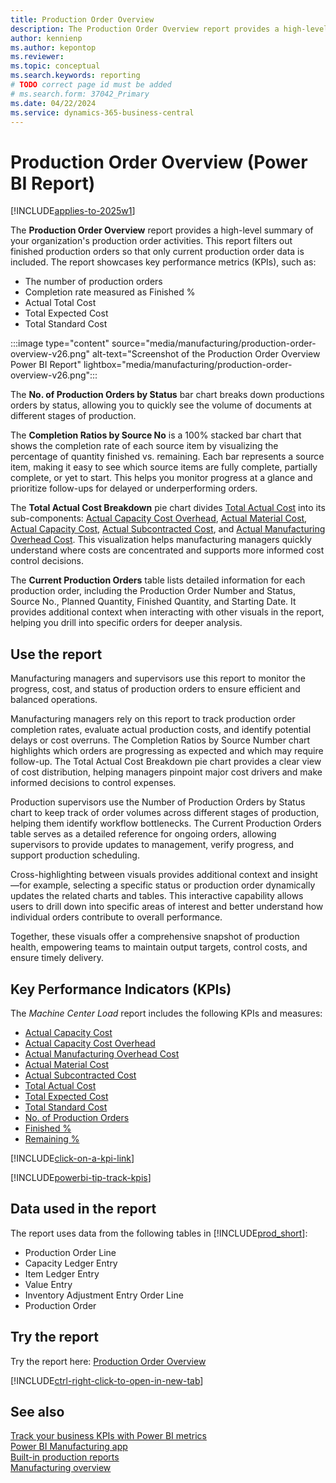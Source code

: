 ```yaml
---
title: Production Order Overview
description: The Production Order Overview report provides a high-level summary of your organization's production order activities.
author: kennienp
ms.author: kepontop
ms.reviewer:
ms.topic: conceptual
ms.search.keywords: reporting
# TODO correct page id must be added
# ms.search.form: 37042_Primary 
ms.date: 04/22/2024
ms.service: dynamics-365-business-central
---
```


# Production Order Overview (Power BI Report)

[!INCLUDE[applies-to-2025w1](includes/applies-to-2025w1.md)]

The **Production Order Overview** report provides a high-level summary of your organization's production order activities. This report filters out finished production orders so that only current production order data is included. The report showcases key performance metrics (KPIs), such as:

- The number of production orders
- Completion rate measured as Finished %
- Actual Total Cost
- Total Expected Cost
- Total Standard Cost

:::image type="content" source="media/manufacturing/production-order-overview-v26.png" alt-text="Screenshot of the Production Order Overview Power BI Report" lightbox="media/manufacturing/production-order-overview-v26.png":::

The **No. of Production Orders by Status** bar chart breaks down productions orders by status, allowing you to quickly see the volume of documents at different stages of production.

The **Completion Ratios by Source No** is a 100% stacked bar chart that shows the completion rate of each source item by visualizing the percentage of quantity finished vs. remaining. Each bar represents a source item, making it easy to see which source items are fully complete, partially complete, or yet to start. This helps you monitor progress at a glance and prioritize follow-ups for delayed or underperforming orders.

The **Total Actual Cost Breakdown** pie chart divides [Total Actual Cost]() into its sub-components: [Actual Capacity Cost Overhead](), [Actual Material Cost](), [Actual Capacity Cost](), [Actual Subcontracted Cost](), and [Actual Manufacturing Overhead Cost](). This visualization helps manufacturing managers quickly understand where costs are concentrated and supports more informed cost control decisions.

The **Current Production Orders** table lists detailed information for each production order, including the Production Order Number and Status, Source No., Planned Quantity, Finished Quantity, and Starting Date. It provides additional context when interacting with other visuals in the report, helping you drill into specific orders for deeper analysis.

## Use the report

Manufacturing managers and supervisors use this report to monitor the progress, cost, and status of production orders to ensure efficient and balanced operations.

Manufacturing managers rely on this report to track production order completion rates, evaluate actual production costs, and identify potential delays or cost overruns. The Completion Ratios by Source Number chart highlights which orders are progressing as expected and which may require follow-up. The Total Actual Cost Breakdown pie chart provides a clear view of cost distribution, helping managers pinpoint major cost drivers and make informed decisions to control expenses.

Production supervisors use the Number of Production Orders by Status chart to keep track of order volumes across different stages of production, helping them identify workflow bottlenecks. The Current Production Orders table serves as a detailed reference for ongoing orders, allowing supervisors to provide updates to management, verify progress, and support production scheduling.

Cross-highlighting between visuals provides additional context and insight—for example, selecting a specific status or production order dynamically updates the related charts and tables. This interactive capability allows users to drill down into specific areas of interest and better understand how individual orders contribute to overall performance.

Together, these visuals offer a comprehensive snapshot of production health, empowering teams to maintain output targets, control costs, and ensure timely delivery.

## Key Performance Indicators (KPIs)

The *Machine Center Load* report includes the following KPIs and measures:

- [Actual Capacity Cost](manufacturing-powerbi-kpis.md#actual-capacity-cost)
- [Actual Capacity Cost Overhead](manufacturing-powerbi-kpis.md#actual-capacity-overhead-cost)
- [Actual Manufacturing Overhead Cost](manufacturing-powerbi-kpis.md#actual-manufacturing-overhead-cost)
- [Actual Material Cost](manufacturing-powerbi-kpis.md#actual-material-cost)
- [Actual Subcontracted Cost](manufacturing-powerbi-kpis.md#actual-subcontracted-cost)
- [Total Actual Cost](manufacturing-powerbi-kpis.md#total-actual-cost)
- [Total Expected Cost](manufacturing-powerbi-kpis.md#total-expected-cost)
- [Total Standard Cost](manufacturing-powerbi-kpis.md#total-standard-cost)
- [No. of Production Orders](manufacturing-powerbi-kpis.md#no-of-production-orders)
- [Finished %](manufacturing-powerbi-kpis.md#finished-percent)
- [Remaining %](manufacturing-powerbi-kpis.md#remaining-percent)

[!INCLUDE[click-on-a-kpi-link](includes/click-on-a-kpi-link.md)]

[!INCLUDE[powerbi-tip-track-kpis](includes/powerbi-tip-track-kpis.md)]

## Data used in the report

The report uses data from the following tables in [!INCLUDE[prod_short](includes/prod_short.md)]:

- Production Order Line
- Capacity Ledger Entry
- Item Ledger Entry
- Value Entry
- Inventory Adjustment Entry Order Line
- Production Order
  
## Try the report

Try the report here: [Production Order Overview](https://businesscentral.dynamics.com?page=)<!-- TODO Set page ID for link -->

[!INCLUDE[ctrl-right-click-to-open-in-new-tab](includes/ctrl-right-click-to-open-in-new-tab.md)]

## See also

[Track your business KPIs with Power BI metrics](track-kpis-with-power-bi-metrics.md)  
[Power BI Manufacturing app](manufacturing-powerbi-app.md)  
[Built-in production reports](production-reports.md)  
[Manufacturing overview](production-manage-manufacturing.md)
